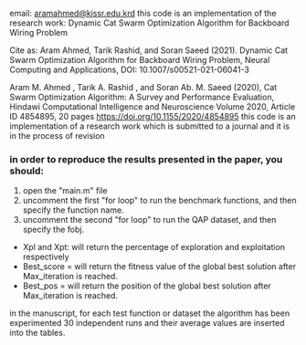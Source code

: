 email: aramahmed@kissr.edu.krd
this code is an implementation of the research work: Dynamic Cat Swarm Optimization Algorithm for Backboard Wiring Problem

Cite as: Aram Ahmed, Tarik Rashid, and Soran Saeed (2021). Dynamic Cat Swarm Optimization Algorithm for Backboard Wiring Problem, Neural Computing and Applications, DOI: 10.1007/s00521-021-06041-3

Aram M. Ahmed , Tarik A. Rashid , and Soran Ab. M. Saeed (2020), Cat Swarm Optimization Algorithm: A Survey and Performance Evaluation, Hindawi Computational Intelligence and Neuroscience Volume 2020, Article ID 4854895, 20 pages https://doi.org/10.1155/2020/4854895
this code is an implementation of a research work which is submitted to a journal and it is in the process of revision

### in order to reproduce the results presented in the paper, you should:
 1. open the "main.m" file
 2. uncomment the first "for loop" to run the benchmark functions, and then specify the function name.
 3. uncomment the second "for loop" to run the QAP dataset, and then specify the fobj.


- Xpl and Xpt: will return the percentage of exploration and exploitation respectively
- Best_score = will return the fitness value of the global best solution after Max_iteration is reached.
- Best_pos = will return the position of the global best solution after Max_iteration is reached.

in the manuscript, for each test function or dataset the algorithm has been experimented 30 independent runs and their average values are inserted into the tables. 
